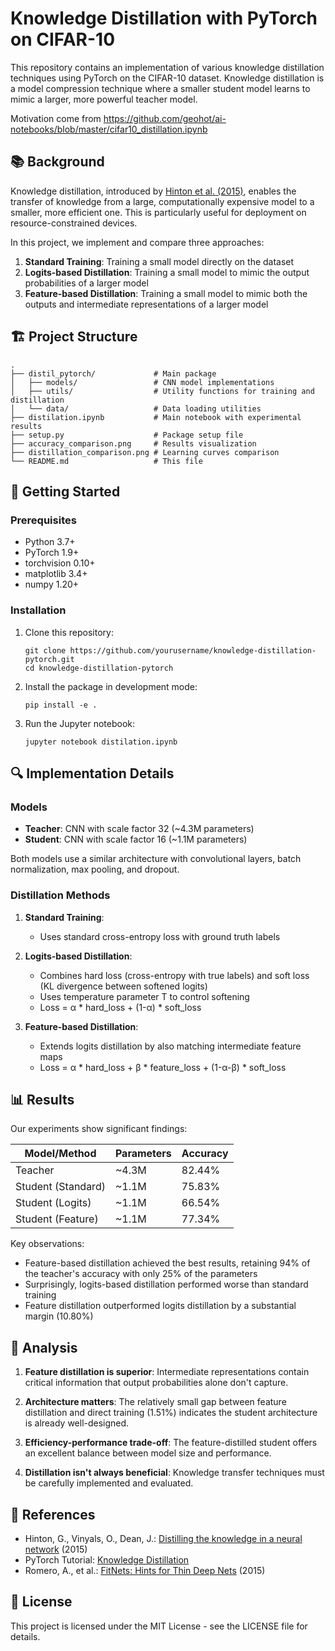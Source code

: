 # Knowledge Distillation with PyTorch on CIFAR-10

This repository contains an implementation of various knowledge distillation techniques using PyTorch on the CIFAR-10 dataset. Knowledge distillation is a model compression technique where a smaller student model learns to mimic a larger, more powerful teacher model.

Motivation come from https://github.com/geohot/ai-notebooks/blob/master/cifar10_distillation.ipynb

## 📚 Background

Knowledge distillation, introduced by [Hinton et al. (2015)](https://arxiv.org/abs/1503.02531), enables the transfer of knowledge from a large, computationally expensive model to a smaller, more efficient one. This is particularly useful for deployment on resource-constrained devices.

In this project, we implement and compare three approaches:

1. **Standard Training**: Training a small model directly on the dataset
2. **Logits-based Distillation**: Training a small model to mimic the output probabilities of a larger model
3. **Feature-based Distillation**: Training a small model to mimic both the outputs and intermediate representations of a larger model

## 🏗️ Project Structure

```
.
├── distil_pytorch/             # Main package
│   ├── models/                 # CNN model implementations
│   ├── utils/                  # Utility functions for training and distillation
│   └── data/                   # Data loading utilities
├── distilation.ipynb           # Main notebook with experimental results
├── setup.py                    # Package setup file
├── accuracy_comparison.png     # Results visualization
├── distillation_comparison.png # Learning curves comparison
└── README.md                   # This file
```

## 🚀 Getting Started

### Prerequisites

- Python 3.7+
- PyTorch 1.9+
- torchvision 0.10+
- matplotlib 3.4+
- numpy 1.20+

### Installation

1. Clone this repository:
   ```
   git clone https://github.com/yourusername/knowledge-distillation-pytorch.git
   cd knowledge-distillation-pytorch
   ```

2. Install the package in development mode:
   ```
   pip install -e .
   ```

3. Run the Jupyter notebook:
   ```
   jupyter notebook distilation.ipynb
   ```

## 🔍 Implementation Details

### Models

- **Teacher**: CNN with scale factor 32 (~4.3M parameters)
- **Student**: CNN with scale factor 16 (~1.1M parameters)

Both models use a similar architecture with convolutional layers, batch normalization, max pooling, and dropout.

### Distillation Methods

1. **Standard Training**:
   - Uses standard cross-entropy loss with ground truth labels

2. **Logits-based Distillation**:
   - Combines hard loss (cross-entropy with true labels) and soft loss (KL divergence between softened logits)
   - Uses temperature parameter T to control softening
   - Loss = α * hard_loss + (1-α) * soft_loss

3. **Feature-based Distillation**:
   - Extends logits distillation by also matching intermediate feature maps
   - Loss = α * hard_loss + β * feature_loss + (1-α-β) * soft_loss

## 📊 Results

Our experiments show significant findings:

| Model/Method | Parameters | Accuracy |
|--------------|------------|----------|
| Teacher | ~4.3M | 82.44% |
| Student (Standard) | ~1.1M | 75.83% |
| Student (Logits) | ~1.1M | 66.54% |
| Student (Feature) | ~1.1M | 77.34% |

Key observations:
- Feature-based distillation achieved the best results, retaining 94% of the teacher's accuracy with only 25% of the parameters
- Surprisingly, logits-based distillation performed worse than standard training
- Feature distillation outperformed logits distillation by a substantial margin (10.80%)

## 🔬 Analysis

1. **Feature distillation is superior**: Intermediate representations contain critical information that output probabilities alone don't capture.

2. **Architecture matters**: The relatively small gap between feature distillation and direct training (1.51%) indicates the student architecture is already well-designed.

3. **Efficiency-performance trade-off**: The feature-distilled student offers an excellent balance between model size and performance.

4. **Distillation isn't always beneficial**: Knowledge transfer techniques must be carefully implemented and evaluated.

## 📖 References

- Hinton, G., Vinyals, O., Dean, J.: [Distilling the knowledge in a neural network](https://arxiv.org/abs/1503.02531) (2015)
- PyTorch Tutorial: [Knowledge Distillation](https://pytorch.org/tutorials/beginner/knowledge_distillation_tutorial.html)
- Romero, A., et al.: [FitNets: Hints for Thin Deep Nets](https://arxiv.org/abs/1412.6550) (2015)

## 📄 License

This project is licensed under the MIT License - see the LICENSE file for details. 